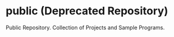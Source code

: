 public (Deprecated Repository)
======

Public Repository.
Collection of Projects and Sample Programs.
